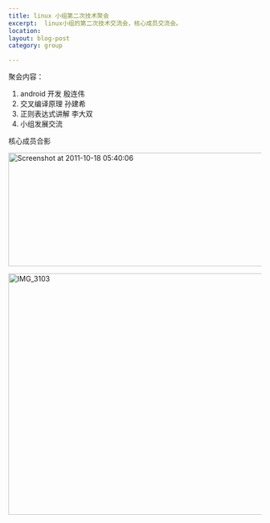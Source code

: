 ```yaml
---
title: linux 小组第二次技术聚会
excerpt:  linux小组的第二次技术交流会，核心成员交流会。
location: 
layout: blog-post
category: group

---
```


聚会内容：

1. android 开发 殷连伟	   
2. 交叉编译原理  孙建希     
3. 正则表达式讲解 李大双   
4. 小组发展交流  

核心成员合影  

<a href="http://www.flickr.com/photos/lidashuang/6253984580/" title="Flickr 上 ldshuang 的 Screenshot at 2011-10-18 05:40:06"><img src="http://farm7.static.flickr.com/6116/6253984580_581306bff1_z.jpg" width="640" height="226" alt="Screenshot at 2011-10-18 05:40:06"></a>

<a href="http://www.flickr.com/photos/lidashuang/6253430019/" title="Flickr 上 ldshuang 的 IMG_3103"><img src="http://farm7.static.flickr.com/6240/6253430019_34f6a57417_z.jpg" width="640" height="480" alt="IMG_3103"></a>
